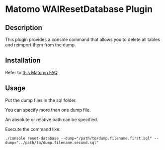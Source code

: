 # Matomo WAIResetDatabase Plugin

## Description

This plugin provides a console command that allows you to delete all tables and reimport them from the dump.

## Installation

Refer to [this Matomo FAQ](https://matomo.org/faq/plugins/faq_21/).

## Usage

Put the dump files in the sql folder.

You can specify more than one dump file.

An absolute or relative path can be specified.

Execute the command like:

`./console reset-database --dump="/path/to/dump.filename.first.sql" --dump="../path/to/dump.filename.second.sql"`